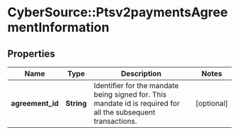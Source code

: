 # CyberSource::Ptsv2paymentsAgreementInformation

## Properties
Name | Type | Description | Notes
------------ | ------------- | ------------- | -------------
**agreement_id** | **String** | Identifier for the mandate being signed for. This mandate id is required for all the subsequent transactions.   | [optional] 



